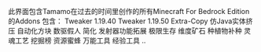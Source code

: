 此界面包含Tamamo在过去的时间里创作的所有Minecraft For Bedrock Edition的Addons
包含：
Tweaker 1.19.40
Tweaker 1.19.50
Extra-Copy
仿Java实体挤压
自动化方块
数驱假人
简化
发射器功能拓展
极限生存
维度矿石
种植物补种
灵魂工艺
挖掘榜
资源蜜蜂
万能工具
经验工具
..
